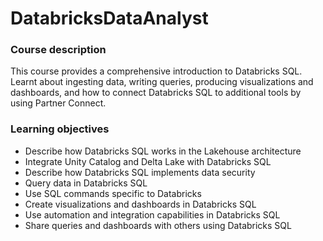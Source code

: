# DatabricksDataAnalyst
  
### Course description
This course provides a comprehensive introduction to Databricks SQL. Learnt about ingesting data, writing queries, producing visualizations and dashboards, and how to connect Databricks SQL to additional tools by using Partner Connect. 

### Learning objectives
- Describe how Databricks SQL works in the Lakehouse architecture
- Integrate Unity Catalog and Delta Lake with Databricks SQL
- Describe how Databricks SQL implements data security
- Query data in Databricks SQL
- Use SQL commands specific to Databricks
- Create visualizations and dashboards in Databricks SQL
- Use automation and integration capabilities in Databricks SQL
- Share queries and dashboards with others using Databricks SQL
